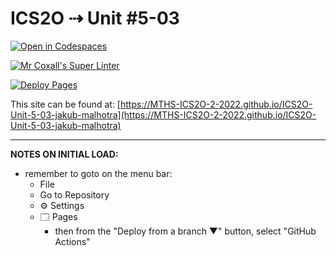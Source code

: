 # ICS2O ⇢ Unit #5-03

[![Open in Codespaces](https://classroom.github.com/assets/launch-codespace-7f7980b617ed060a017424585567c406b6ee15c891e84e1186181d67ecf80aa0.svg)](https://classroom.github.com/open-in-codespaces?assignment_repo_id=11036887)

[![Mr Coxall's Super Linter](https://github.com/MTHS-ICS2O-2-2022/ICS2O-Unit-5-03-jakub-malhotra/workflows/Mr%20Coxall's%20Super%20Linter/badge.svg)](https://github.com/MTHS-ICS2O-2-2022/ICS2O-Unit-5-03-jakub-malhotra/actions)

[![Deploy Pages](https://github.com/MTHS-ICS2O-2-2022/ICS2O-Unit-5-03-jakub-malhotra/workflows/Deploy%20Pages/badge.svg)](https://github.com/MTHS-ICS2O-2-2022/ICS2O-Unit-5-03-jakub-malhotra/actions)

This site can be found at: [https://MTHS-ICS2O-2-2022.github.io/ICS2O-Unit-5-03-jakub-malhotra](https://MTHS-ICS2O-2-2022.github.io/ICS2O-Unit-5-03-jakub-malhotra)

---

**NOTES ON INITIAL LOAD:**
- remember to goto on the menu bar:
  - File
  - Go to Repository
  - ⚙ Settings
  - 🗔 Pages
    - then from the "Deploy from a branch ▼" button, select "GitHub Actions"
